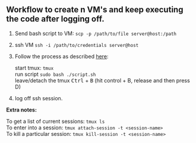## Workflow to create n VM's and keep executing the code after logging off.

1. Send bash script to VM: `scp -p /path/to/file server@host:/path`

2. ssh VM `ssh -i /path/to/credentials server@host`

3. Follow the process as described [here](https://askubuntu.com/a/220880):
   
    start tmux: `tmux`  
    run script `sudo bash ./script.sh`  
    leave/detach the tmux <kbd>Ctrl</kbd> + <kbd>B</kbd> (hit control + B, release and then press D)  

4. log off ssh session.

**Extra notes:**  

To get a list of current sessions: `tmux ls`  
To enter into a session: `tmux attach-session -t <session-name>`  
To kill a particular session: `tmux kill-session -t <session-name>`  
